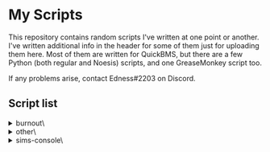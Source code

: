 # My Scripts
This repository contains random scripts I've written at one point or another.  I've written additional info in the header for some of them just for uploading them here.  Most of them are written for QuickBMS, but there are a few Python (both regular and Noesis) scripts, and one GreaseMonkey script too.

If any problems arise, contact Edness#2203 on Discord.

## Script list
<details>
<summary>burnout\</summary>

- BLegendsDS.bms &mdash; Decompress LZSS compressed files in **Burnout Legends** NDS.
- bxv_palsplit.bms &mdash; Split and re-merge interleaved-grouped palettes from .BGV and .BTV files.
- fmt_Burnout3LRD.py &mdash; All-in-One Noesis plugin for the **Takedown**-era games (as well as the PSP version of **NFS: Shift**).  Currently only supports textures.
- fmt_Burnout3LRD_changelog.txt &mdash; Update history for the Noesis plugin.
- GtIDstr.py &mdash; Python reimplementation of GtID EA string compression and decompression.
- txdscanner.bms &mdash; Extracts .TXDs from containers.  Only really needed for fonts stored in the executable.

</details>

<details>
<summary>other\</summary>

- 4bpp8bpp.bms &mdash; Convert 4-bit PS2 textures in a TM2 container to 8-bit.
- atariGLM.bms &mdash; **Atari Anthology** .GLM archives.
- atetdbidk360.bms &mdash; **Adventure Time: Explore the Dungeon Because I Don't Know!** .PAK files.
- codfhpak.bms &mdash; **Call of Duty: Finest Hour** PS2 & Xbox .PAK files.
- DVO3parser.bms &mdash; Prints **Driver: San Francisco** Wii .VO3 values.
- jak1-2vagwad.bms &mdash; **Jak and Daxter: The Precursor Legacy** & **Jak II: Renegade** VAGWAD files.
- LingoTildeStr.py &mdash; SIA Tilde's Latvian **Lingo** string compression.
- LingoTildeWordList.txt &mdash; SIA Tilde's Latvian **Lingo** word list.
- multigim-split.bms &mdash; Split multiple GIM textures glued together, used in **Exit** PSP and possibly others.
- sdwww-mst.bms &mdash; **Scooby-Doo! Who's Watching Who?** .MST files.  (Has filenames unlike *sru-mst.bms*)
- sru-mst.bms &mdash; **Saints Row Undercover** .MST files.  (Has no filenames unlike *sdwww-mst.bms*)
- tex_SpongebobSurfnSkate.py &mdash; **SpongeBob's Surf & Skate Roadtrip** .XEN textures. May work on other Blitz Games archives too.
- tex_Yakuza.py &mdash; **Yakuza** TXBP Noesis texture exporter plugin.
- tm2scanner.bms &mdash; Searches for and extracts .TM2 files in a container.
- twitchPopoutChroma &mdash; **twitch.tv** popout chat window effects for chroma keying.
- txbp-tm2.bms &mdash; **Yakuza 1** & **2** PS2 TXBP texture container to TM2 converter.
- xbexexmzpe.bms &mdash; Windows, Xbox, Xbox 360 executable timestamps.

</details>

<details>
<summary>sims-console\</summary>

- todo

</details>
